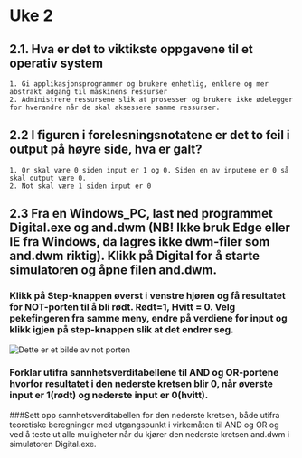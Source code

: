 # Uke 2

## **2.1. Hva er det to viktikste oppgavene til et operativ system**
    1. Gi applikasjonsprogrammer og brukere enhetlig, enklere og mer abstrakt adgang til maskinens ressurser
    2. Administrere ressursene slik at prosesser og brukere ikke ødelegger for hverandre når de skal aksessere samme ressurser.
## **2.2 I figuren i forelesningsnotatene er det to feil i output på høyre side, hva er galt?**
    1. Or skal være 0 siden input er 1 og 0. Siden en av inputene er 0 så skal output være 0.
    2. Not skal være 1 siden input er 0
## **2.3 Fra en Windows_PC, last ned programmet Digital.exe og and.dwm (NB! Ikke bruk Edge eller IE fra Windows, da lagres ikke dwm-filer som and.dwm riktig). Klikk på Digital for å starte simulatoren og åpne filen and.dwm.** 

### **Klikk på Step-knappen øverst i venstre hjøren og få resultatet for NOT-porten til å bli rødt. Rødt=1, Hvitt = 0. Velg pekefingeren fra samme meny, endre på verdiene for input og klikk igjen på step-knappen slik at det endrer seg.**


![Dette er et bilde av not porten](/bilder/fulladder.png)


### Forklar utifra sannhetsverditabellene til AND og OR-portene hvorfor resultatet i den nederste kretsen blir 0, når øverste input er 1(rødt) og nederste input er 0(hvitt).


###Sett opp sannhetsverditabellen for den nederste kretsen, både utifra teoretiske beregninger med utgangspunkt i virkemåten til AND og OR og ved å teste ut alle muligheter når du kjører den nederste kretsen and.dwm i simulatoren Digital.exe.